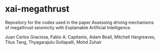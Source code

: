 # xai-megathrust
Repository for the codes used in the paper Assessing driving mechanisms of megathrust seismicity with Explainable Artificial Intelligence.

Juan Carlos Graciosa, Fabio A. Capitanio, Adam Beall, Mitchell Hargreaves, Titus Tang, Thyagarajulu Gollapalli, Mohd Zuhair
